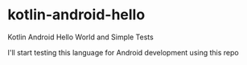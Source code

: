 # kotlin-android-hello
Kotlin Android Hello World and Simple Tests

I'll start testing this language for Android development using this repo
